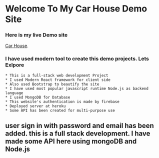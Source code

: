 # Welcome To My Car House Demo Site

### Here is my live Demo site 
 [Car House](https://bi-cycle-showroom.web.app/).

### I have used modern tool to create this demo projects. Lets Exlpore

    * This is a full-stack web development Project
    * I used Modern React framework for client side
    * Also used Bootstrap to beautify the site 
    * I have used most popular javascript runtime Node.js as backend language
    * I used MongoDB for Database
    * This website's authentication is made by firebase
    * Deployed server at heroku 
    * Some API has been created for multi-purpose use

## user sign in with password and email has been added. this is a full stack development. I have made some API here using mongoDB and Node.js